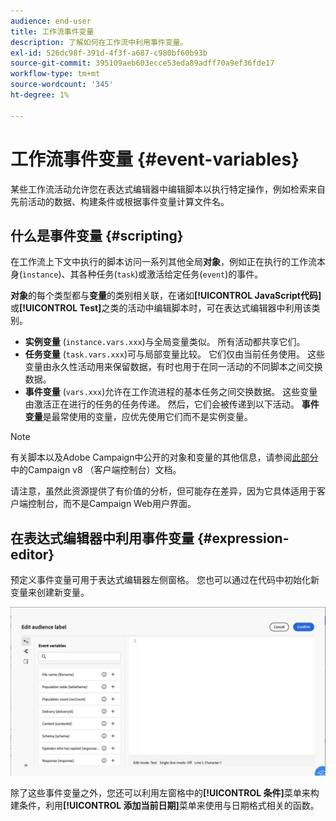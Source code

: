 ```yaml
---
audience: end-user
title: 工作流事件变量
description: 了解如何在工作流中利用事件变量。
exl-id: 526dc98f-391d-4f3f-a687-c980bf60b93b
source-git-commit: 395109aeb603ecce53eda89adff70a9ef36fde17
workflow-type: tm+mt
source-wordcount: '345'
ht-degree: 1%

---
```


# 工作流事件变量 {#event-variables}

某些工作流活动允许您在表达式编辑器中编辑脚本以执行特定操作，例如检索来自先前活动的数据、构建条件或根据事件变量计算文件名。

## 什么是事件变量 {#scripting}

在工作流上下文中执行的脚本访问一系列其他全局&#x200B;**对象**，例如正在执行的工作流本身(`ìnstance`)、其各种任务(`task`)或激活给定任务(`event`)的事件。

**对象**&#x200B;的每个类型都与&#x200B;**变量**&#x200B;的类别相关联，在诸如&#x200B;**[!UICONTROL JavaScript代码]**&#x200B;或&#x200B;**[!UICONTROL Test]**&#x200B;之类的活动中编辑脚本时，可在表达式编辑器中利用该类别。

* **实例变量** (`instance.vars.xxx`)与全局变量类似。 所有活动都共享它们。
* **任务变量** (`task.vars.xxx`)可与局部变量比较。 它们仅由当前任务使用。 这些变量由永久性活动用来保留数据，有时也用于在同一活动的不同脚本之间交换数据。
* **事件变量** (`vars.xxx`)允许在工作流进程的基本任务之间交换数据。 这些变量由激活正在进行的任务的任务传递。 然后，它们会被传递到以下活动。 **事件变量**&#x200B;是最常使用的变量，应优先使用它们而不是实例变量。

>[!NOTE]
>
>有关脚本以及Adobe Campaign中公开的对象和变量的其他信息，请参阅[此部分](https://experienceleague.adobe.com/en/docs/campaign/automation/workflows/advanced-management/javascript-scripts-and-templates)中的Campaign v8 （客户端控制台）文档。
>
>请注意，虽然此资源提供了有价值的分析，但可能存在差异，因为它具体适用于客户端控制台，而不是Campaign Web用户界面。

## 在表达式编辑器中利用事件变量 {#expression-editor}

预定义事件变量可用于表达式编辑器左侧窗格。 您也可以通过在代码中初始化新变量来创建新变量。

![](assets/event-variables.png)

除了这些事件变量之外，您还可以利用左窗格中的&#x200B;**[!UICONTROL 条件]**&#x200B;菜单来构建条件，利用&#x200B;**[!UICONTROL 添加当前日期]**&#x200B;菜单来使用与日期格式相关的函数。

